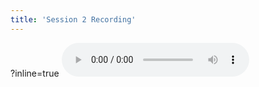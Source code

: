 ```yaml
---
title: 'Session 2 Recording'
---
```


?inline=true
<audio controls src="http://phaze.sytes.net:10187/api/public/dl/_w8VHB-G">
    <a href="http://phaze.sytes.net:10187/api/public/dl/_w8VHB-G">
	    Download audio
    </a>
</audio>